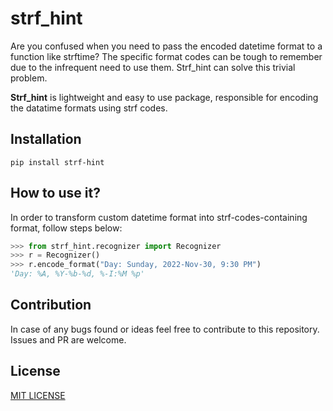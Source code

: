# strf_hint

Are you confused when you need to pass the encoded datetime format to a function like strftime? 
The specific format codes can be tough to remember due to the infrequent need to use them. Strf_hint can solve this trivial problem.

**Strf_hint** is lightweight and easy to use package, responsible for encoding the datatime formats using strf codes.

## Installation

`pip install strf-hint`

## How to use it?
In order to transform custom datetime format into strf-codes-containing format, follow steps below:

```python
>>> from strf_hint.recognizer import Recognizer
>>> r = Recognizer()
>>> r.encode_format("Day: Sunday, 2022-Nov-30, 9:30 PM")
'Day: %A, %Y-%b-%d, %-I:%M %p'
```


## Contribution
In case of any bugs found or ideas feel free to contribute to this repository. Issues and PR are welcome.

## License
[MIT LICENSE](https://opensource.org/license/mit/)

